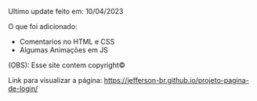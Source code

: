 Ultimo update feito em: 10/04/2023

O que foi adicionado:
- Comentarios no HTML e CSS
- Algumas Animações em JS

(OBS): Esse site contem copyright©

Link para visualizar a página: https://jefferson-br.github.io/projeto-pagina-de-login/
